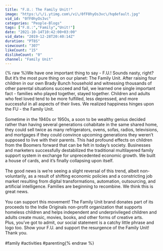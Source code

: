 ```yaml
---
title: "F.U.: The Family Unit!"
image: "https:\/\/i.ytimg.com\/vi\/0fF0hyOs3vc\/hqdefault.jpg"
vid_id: "0fF0hyOs3vc"
categories: "People-Blogs"
tags: ["F.U.:","Family","Unit!"]
date: "2021-10-14T10:42:00+03:00"
vid_date: "2019-12-28T20:40:14Z"
duration: "PT8S"
viewcount: "307"
likeCount: "15"
dislikeCount: "0"
channel: "Family Unit"
---
```

{% raw %}We have one important thing to say - F.U.! Sounds nasty, right? But it’s the most pure thing on our planet: The Family Unit. After raising four children in our own Brady Bunch household and witnessing thousands of other parental situations succeed and fail, we learned one single important fact - families who played together, stayed together. Children and adults who feel loved tend to be more fulfilled, less depressed, and more successful in all aspects of their lives. We realized happiness hinges upon the FU - the Family Unit. <br /><br />Sometime in the 1940s or 1950s, a soon to be wealthy genius decided rather than having several generations cohabitate in the same shared home, they could sell twice as many refrigerators, ovens, sofas, radios, televisions, and mortgages if they could convince upcoming generations they weren’t supposed to live with their parents. This had profound effects on children from the Boomers forward that can be felt in today’s society. Businesses and marketers successfully destabilized the traditional multilayered family support system in exchange for unprecedented economic growth. We built a house of cards, and it’s finally collapsing upon itself. <br /><br />The good news is we’re seeing a slight reversal of this trend, albeit non-voluntarily, as a result of shifting economic policies and a constricting job market resulting from digital transformations, automation, outsourcing, and artificial intelligence. Families are beginning to recombine. We think this is great news.<br /><br />You can support this movement! The Family Unit brand donates part of its proceeds to the Indie Originals non-profit organization that supports homeless children and helps independent and underprivileged children and adults create music, movies, books, and other forms of creative arts.  <br />Plus, you’ve got to admit, our social statement is a catchy little phrase and logo too. Show your F.U. and support the resurgence of the Family Unit!<br />Thank you. <br /><br />#family #activities #parenting{% endraw %}
